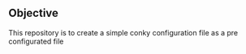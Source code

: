 ## Objective
This repository is to create a simple conky configuration file as a pre configurated file

